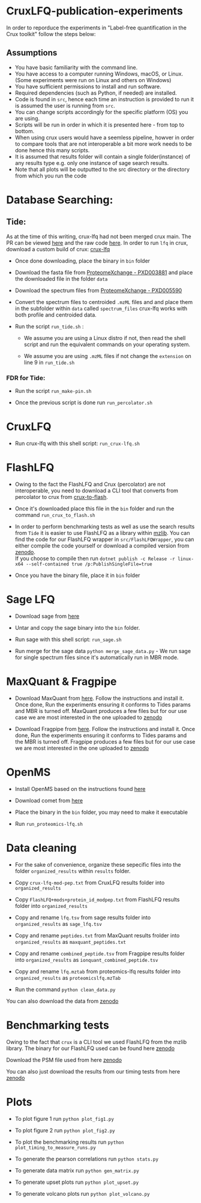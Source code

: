 # CruxLFQ-publication-experiments

In order to reporduce the experiments in "Label-free quantification in the Crux toolkit" follow the steps below:

## Assumptions

- You have basic familiarity with the command line.
- You have access to a computer running Windows, macOS, or Linux. (Some experiments were run on Linux and others on Windows)
- You have sufficient permissions to install and run software.
- Required dependencies (such as Python, if needed) are installed.
- Code is found in `src`, hence each time an instruction is provided to run it is assumed the user is running from `src`.
- You can change scripts accordingly for the specific platform (OS) you are using.
- Scripts will be run in order in which it is presented here - from top to bottom.
- When using crux users would have a seemless pipeline, howver in order to compare tools that are not interoperable a bit more work needs to be done hence this many scripts.
- It is assumed that results folder will contain a single folder(instance) of any results type e.g. only one instance of sage search results.
- Note that all plots will be outputted to the src directory or the directory from which you run the code

# Database Searching:

## Tide:

As at the time of this writing, crux-lfq had not been merged crux main.
The PR can be viewed [here](https://github.com/crux-toolkit/crux-toolkit/pull/717) and the raw code [here](https://github.com/acquayefrank/crux-toolkit/tree/feat/LFQ). In order to run `lfq` in crux, download a custom build of crux: [crux-lfq]()

- Once done downloading, place the binary in `bin` folder

- Download the fasta file from [ProteomeXchange - PXD003881](https://ftp.pride.ebi.ac.uk/pride/data/archive/2018/05/PXD003881/Human_ecoli_trypsin_1501v_uniprot_sprot.fasta) and place the downloaded file in the folder `data`

- Download the spectrum files from [ProteomeXchange - PXD005590](https://www.ebi.ac.uk/pride/archive/projects/PXD005590)

- Convert the spectrum files to centroided `.mzML` files and and place them in the subfolder within `data` called `spectrum_files` crux-lfq works with both profile and centroided data.

- Run the script `run_tide.sh` :

  - We assume you are using a Linux distro if not, then read the shell script and run the equivalent commands on your operating system.

  - We assume you are using `.mzML` files if not change the `extension` on line 9 in `run_tide.sh`

### FDR for Tide:

- Run the script `run_make-pin.sh`

- Once the previous script is done run `run_percolator.sh`

# CruxLFQ

- Run crux-lfq with this shell script: `run_crux-lfq.sh`

# FlashLFQ

- Owing to the fact the FlashLFQ and Crux (percolator) are not interoperable, you need to download a CLI tool that converts from percolator to crux from [crux-to-flash]().

- Once it's downloaded place this file in the `bin` folder and run the command `run_crux_to_flash.sh`

- In order to perform benchmarking tests as well as use the search results from `Tide` it is easier to use FlashLFQ as a library within [mzlib](https://www.nuget.org/packages/mzLib/). You can find the code for our FlashLFQ wrapper in `src/FlashLFQWrapper`, you can either compile the code yourself or download a compiled version from [zenodo](). \
  If you choose to compile then run `dotnet publish -c Release -r linux-x64 --self-contained true /p:PublishSingleFile=true`

- Once you have the binary file, place it in `bin` folder

# Sage LFQ

- Download sage from [here](https://github.com/lazear/sage/releases/tag/v0.14.7)

- Untar and copy the sage binary into the `bin` folder.

- Run sage with this shell script: `run_sage.sh`

- Run merge for the sage data `python merge_sage_data.py` - We run sage for single spectrum files since it's automatically run in MBR mode.

# MaxQuant & Fragpipe

- Download MaxQuant from [here](https://maxquant.org/). Follow the instructions and install it. Once done, Run the experiments ensuring it conforms to Tides params and MBR is turned off.
  MaxQuant produces a few files but for our use case we are most interested in the one uploaded to [zenodo]()

- Download Fragpipe from [here](https://github.com/Nesvilab/FragPipe/releases). Follow the instructions and install it. Once done, Run the experiments ensuring it conforms to Tides params and the MBR is turned off. Fragpipe produces a few files but for our use case we are most interested in the one uploaded to [zenodo]()

# OpenMS

- Install OpenMS based on the instructions found [here](https://openms.readthedocs.io/en/latest/about/installation/installation-on-gnu-linux.html)

- Download comet from [here](https://github.com/UWPR/Comet/releases/tag/v2025.02.0)

- Place the binary in the `bin` folder, you may need to make it executable

- Run `run_proteomics-lfq.sh`

# Data cleaning

- For the sake of convenience, organize these sepecific files into the folder `organized_results` within `results` folder.

- Copy `crux-lfq-mod-pep.txt` from CruxLFQ results folder into `organized_results`

- Copy `FlashLFQ+mods+protein_id_modpep.txt` from FlashLFQ results folder into `organized_results`

- Copy and rename `lfq.tsv` from sage results folder into `organized_results` as `sage_lfq.tsv`

- Copy and rename `peptides.txt` from MaxQuant results frolder into `organized_results` as `maxquant_peptides.txt`

- Copy and rename `combined_peptide.tsv` from Fragpipe results folder into `organized_results` as `ionquant_combined_peptide.tsv`

- Copy and rename `lfq.mztab` from proteomics-lfq results folder into `organized_results` as `proteomicslfq.mzTab`

- Run the command `python clean_data.py`

You can also download the data from [zenodo]()

# Benchmarking tests

Owing to the fact that `crux` is a CLI tool we used FlashLFQ from the mzlib library. The binary for our FlashLFQ used can be found here [zenodo]()

Download the PSM file used from here [zenodo]()

You can also just download the results from our timing tests from here [zenodo]()

# Plots

- To plot figure 1 run `python plot_fig1.py`

- To plot figure 2 run `python plot_fig2.py`

- To plot the benchmarking results run `python plot_timing_to_measure_runs.py`

- To generate the pearson correlations run `python stats.py`

- To generate data matrix run `python gen_matrix.py`

- To generate upset plots run `python plot_upset.py`

- To generate volcano plots run `python plot_volcano.py`
